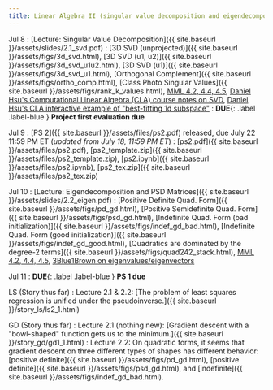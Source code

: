 ```yaml
---
title: Linear Algebra II (singular value decomposition and eigendecomposition)
---
```

Jul 8
: [Lecture: Singular Value Decomposition]({{ site.baseurl }}/assets/slides/2.1_svd.pdf)
    : [3D SVD (unprojected)]({{ site.baseurl }}/assets/figs/3d_svd.html), [3D SVD (u1, u2)]({{ site.baseurl }}/assets/figs/3d_svd_u1u2.html), [3D SVD (u1)]({{ site.baseurl }}/assets/figs/3d_svd_u1.html), [Orthogonal Complement]({{ site.baseurl }}/assets/figs/ortho_comp.html), [Class Photo Singular Values]({{ site.baseurl }}/assets/figs/rank_k_values.html), [MML 4.2, 4.4, 4.5](https://mml-book.github.io/book/mml-book.pdf), [Daniel Hsu's Computational Linear Algebra (CLA) course notes on SVD](https://www.cs.columbia.edu/~djhsu/coms3251-f22/notes/svd.pdf), [Daniel Hsu's CLA interactive example of "best-fitting 1d subspace"](https://www.cs.columbia.edu/~djhsu/coms3251-f22/bfl.html)
: **DUE**{: .label .label-blue } **Project first evaluation due**

Jul 9
: [PS 2]({{ site.baseurl }}/assets/files/ps2.pdf) released, due July 22 11:59 PM ET (*updated from July 18, 11:59 PM ET*)
  : [ps2.pdf]({{ site.baseurl }}/assets/files/ps2.pdf), [ps2_template.zip]({{ site.baseurl }}/assets/files/ps2_template.zip), [ps2.ipynb]({{ site.baseurl }}/assets/files/ps2.ipynb), [ps2_tex.zip]({{ site.baseurl }}/assets/files/ps2_tex.zip)

Jul 10
: [Lecture: Eigendecomposition and PSD Matrices]({{ site.baseurl }}/assets/slides/2.2_eigen.pdf)
  : [Positive Definite Quad. Form]({{ site.baseurl }}/assets/figs/pd_gd.html), [Positive Semidefinite Quad. Form]({{ site.baseurl }}/assets/figs/psd_gd.html), [Indefinite Quad. Form (bad initialization)]({{ site.baseurl }}/assets/figs/indef_gd_bad.html), [Indefinite Quad. Form (good initialization)]({{ site.baseurl }}/assets/figs/indef_gd_good.html), [Quadratics are dominated by the degree-2 terms]({{ site.baseurl }}/assets/figs/quad242_stack.html), [MML 4.2, 4.4, 4.5](https://mml-book.github.io/book/mml-book.pdf), [3Blue1Brown on eigenvalues/eigenvectors](https://www.youtube.com/watch?v=PFDu9oVAE-g)

Jul 11
: **DUE**{: .label .label-blue } **PS 1 due**

LS (Story thus far)
: Lecture 2.1 & 2.2: [The problem of least squares regression is unified under the pseudoinverse.]({{ site.baseurl }}/story_ls/ls2_1.html)

GD (Story thus far)
: Lecture 2.1 (nothing new): [Gradient descent with a "bowl-shaped" function gets us to the minimum.]({{ site.baseurl }}/story_gd/gd1_1.html)
: Lecture 2.2: On quadratic forms, it seems that gradient descent on three different types of shapes has different behavior: [positive definite]({{ site.baseurl }}/assets/figs/pd_gd.html), [positive definite]({{ site.baseurl }}/assets/figs/psd_gd.html), and [indefinite]({{ site.baseurl }}/assets/figs/indef_gd_bad.html).